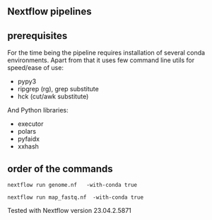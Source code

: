## Nextflow pipelines

## prerequisites
For the time being the pipeline requires installation of several conda environments. 
Apart from that it uses few command line utils for speed/ease of use:
* pypy3
* ripgrep (rg), grep substitute
* hck (cut/awk substitute)

And Python libraries:

* executor
* polars
* pyfaidx
* xxhash


## order of the commands

```
nextflow run genome.nf   -with-conda true

nextflow run map_fastq.nf  -with-conda true

```

Tested with Nextflow version 23.04.2.5871